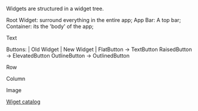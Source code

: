 Widgets are structured in a widget tree.

Root Widget: surround everything in the entire app;
App Bar: A top bar;
Container: its the 'body' of the app;

Text

Buttons:
	| Old Widget |  New Widget |
	FlatButton -> TextButton
	RaisedButton -> ElevatedButton
	OutlineButton -> OutlinedButton

Row

Column

Image


[Wiget catalog](https://docs.flutter.dev/ui/widgets)